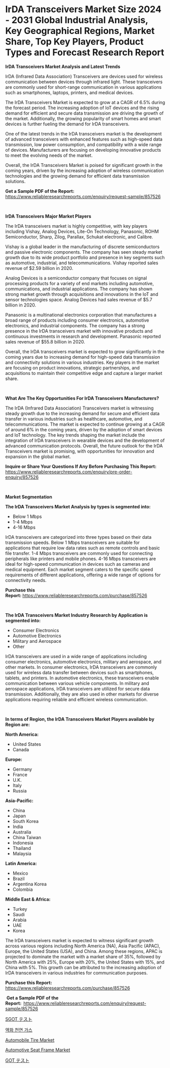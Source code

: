 <p><h1>IrDA Transceivers Market Size 2024 - 2031 Global Industrial Analysis, Key Geographical Regions, Market Share, Top Key Players, Product Types and Forecast Research Report</h1></p><p><strong>IrDA Transceivers Market Analysis and Latest Trends</strong></p>
<p><p>IrDA (Infrared Data Association) Transceivers are devices used for wireless communication between devices through infrared light. These transceivers are commonly used for short-range communication in various applications such as smartphones, laptops, printers, and medical devices.</p><p>The IrDA Transceivers Market is expected to grow at a CAGR of 6.5% during the forecast period. The increasing adoption of IoT devices and the rising demand for efficient and secure data transmission are driving the growth of the market. Additionally, the growing popularity of smart homes and smart devices is further fueling the demand for IrDA transceivers.</p><p>One of the latest trends in the IrDA transceivers market is the development of advanced transceivers with enhanced features such as high-speed data transmission, low power consumption, and compatibility with a wide range of devices. Manufacturers are focusing on developing innovative products to meet the evolving needs of the market.</p><p>Overall, the IrDA Transceivers Market is poised for significant growth in the coming years, driven by the increasing adoption of wireless communication technologies and the growing demand for efficient data transmission solutions.</p></p>
<p><strong>Get a Sample PDF of the Report:&nbsp;</strong> <a href="https://www.reliableresearchreports.com/enquiry/request-sample/857526">https://www.reliableresearchreports.com/enquiry/request-sample/857526</a></p>
<p>&nbsp;</p>
<p><strong>IrDA Transceivers Major Market Players</strong></p>
<p><p>The IrDA transceivers market is highly competitive, with key players including Vishay, Analog Devices, Lite-On Technology, Panasonic, ROHM Semiconductor, Sharp, Zilog, Parallax, Schukat electronic, and Calibre. </p><p>Vishay is a global leader in the manufacturing of discrete semiconductors and passive electronic components. The company has seen steady market growth due to its wide product portfolio and presence in key segments such as automotive, industrial, and telecommunications. Vishay reported sales revenue of $2.59 billion in 2020.</p><p>Analog Devices is a semiconductor company that focuses on signal processing products for a variety of end markets including automotive, communications, and industrial applications. The company has shown strong market growth through acquisitions and innovations in the IoT and sensor technologies space. Analog Devices had sales revenue of $5.7 billion in 2020.</p><p>Panasonic is a multinational electronics corporation that manufactures a broad range of products including consumer electronics, automotive electronics, and industrial components. The company has a strong presence in the IrDA transceivers market with innovative products and continuous investments in research and development. Panasonic reported sales revenue of $55.8 billion in 2020.</p><p>Overall, the IrDA transceivers market is expected to grow significantly in the coming years due to increasing demand for high-speed data transmission and connectivity solutions in various industries. Key players in the market are focusing on product innovations, strategic partnerships, and acquisitions to maintain their competitive edge and capture a larger market share.</p></p>
<p>&nbsp;</p>
<p><strong>What Are The Key Opportunities For IrDA Transceivers Manufacturers?</strong></p>
<p><p>The IrDA (Infrared Data Association) Transceivers market is witnessing steady growth due to the increasing demand for secure and efficient data transfer in various industries such as healthcare, automotive, and telecommunications. The market is expected to continue growing at a CAGR of around 6% in the coming years, driven by the adoption of smart devices and IoT technology. The key trends shaping the market include the integration of IrDA transceivers in wearable devices and the development of advanced communication protocols. Overall, the future outlook for the IrDA Transceivers market is promising, with opportunities for innovation and expansion in the global market.</p></p>
<p><strong>Inquire or Share Your Questions If Any Before Purchasing This Report:</strong> <a href="https://www.reliableresearchreports.com/enquiry/pre-order-enquiry/857526">https://www.reliableresearchreports.com/enquiry/pre-order-enquiry/857526</a></p>
<p>&nbsp;</p>
<p><strong>Market Segmentation</strong></p>
<p><strong>The IrDA Transceivers Market Analysis by types is segmented into:</strong></p>
<p><ul><li>Below 1 Mbps</li><li>1-4 Mbps</li><li>4-16 Mbps</li></ul></p>
<p><p>IrDA transceivers are categorized into three types based on their data transmission speeds. Below 1 Mbps transceivers are suitable for applications that require low data rates such as remote controls and basic file transfer. 1-4 Mbps transceivers are commonly used for connecting peripherals like printers and mobile phones. 4-16 Mbps transceivers are ideal for high-speed communication in devices such as cameras and medical equipment. Each market segment caters to the specific speed requirements of different applications, offering a wide range of options for connectivity needs.</p></p>
<p><strong>Purchase this Report:&nbsp;</strong><a href="https://www.reliableresearchreports.com/purchase/857526">https://www.reliableresearchreports.com/purchase/857526</a></p>
<p>&nbsp;</p>
<p><strong>The IrDA Transceivers Market Industry Research by Application is segmented into:</strong></p>
<p><ul><li>Consumer Electronics</li><li>Automotive Electronics</li><li>Military and Aerospace</li><li>Other</li></ul></p>
<p><p>IrDA transceivers are used in a wide range of applications including consumer electronics, automotive electronics, military and aerospace, and other markets. In consumer electronics, IrDA transceivers are commonly used for wireless data transfer between devices such as smartphones, tablets, and printers. In automotive electronics, these transceivers enable communication between various vehicle components. In military and aerospace applications, IrDA transceivers are utilized for secure data transmission. Additionally, they are also used in other markets for diverse applications requiring reliable and efficient wireless communication.</p></p>
<p>&nbsp;</p>
<p><strong>In terms of Region, the IrDA Transceivers Market Players available by Region are:</strong></p>
<p>
    <p> <strong> North America: </strong>
        <ul>
            <li>United States</li>
            <li>Canada</li>
        </ul>
        </p> 
    <p> <strong> Europe: </strong>
        <ul>
            <li>Germany</li>
            <li>France</li>
            <li>U.K.</li>
            <li>Italy</li>
            <li>Russia</li>
        </ul>
        </p> 
    <p> <strong> Asia-Pacific: </strong>
        <ul>
            <li>China</li>
            <li>Japan</li>
            <li>South Korea</li>
            <li>India</li>
            <li>Australia</li>
            <li>China Taiwan</li>
            <li>Indonesia</li>
            <li>Thailand</li>
            <li>Malaysia</li>
        </ul>
        </p> 
    <p> <strong> Latin America: </strong>
        <ul>
            <li>Mexico</li>
            <li>Brazil</li>
            <li>Argentina Korea</li>
            <li>Colombia</li>
        </ul>
        </p> 
    <p> <strong> Middle East & Africa: </strong>
        <ul>
            <li>Turkey</li>
            <li>Saudi</li>
            <li>Arabia</li>
            <li>UAE</li>
            <li>Korea</li>
        </ul>
    </p>
    </p>
<p><p>The IrDA transceivers market is expected to witness significant growth across various regions including North America (NA), Asia Pacific (APAC), Europe, the United States (USA), and China. Among these regions, APAC is projected to dominate the market with a market share of 35%, followed by North America with 25%, Europe with 20%, the United States with 15%, and China with 5%. This growth can be attributed to the increasing adoption of IrDA transceivers in various industries for communication purposes.</p></p>
<p><strong>Purchase this Report: </strong><a href="https://www.reliableresearchreports.com/purchase/857526">https://www.reliableresearchreports.com/purchase/857526</a></p>
<p>&nbsp;<strong>Get a Sample PDF of the Report:&nbsp;&nbsp;</strong><a href="https://www.reliableresearchreports.com/enquiry/request-sample/857526">https://www.reliableresearchreports.com/enquiry/request-sample/857526</a></p>
<p><strong></strong></p>
<p><p><a href="https://github.com/LeanneBruen2023/Market-Research-Report-List-1/blob/main/76049079457.md">SGOT テスト</a></p><p><a href="https://github.com/iansanftyord09878/Market-Research-Report-List-1/blob/main/35591618690.md">액화 천연 가스</a></p><p><a href="https://issuu.com/reportprime-2/docs/automobile-tire-market-size-2030.pptx">Automobile Tire Market</a></p><p><a href="https://issuu.com/reportprime-2/docs/automotive-seat-frame-market-size-2030.pptx">Automotive Seat Frame Market</a></p><p><a href="https://github.com/cnnriuez22368/Market-Research-Report-List-1/blob/main/75665739456.md">GOT テスト</a></p></p>